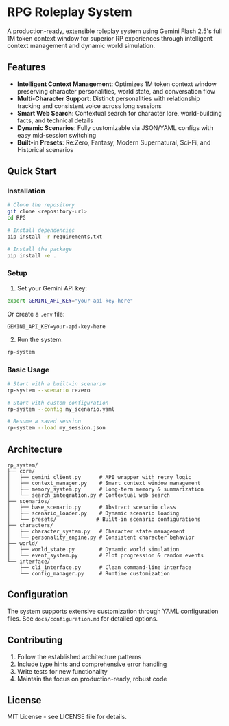 # RPG Roleplay System

A production-ready, extensible roleplay system using Gemini Flash 2.5's full 1M token context window for superior RP experiences through intelligent context management and dynamic world simulation.

## Features

- **Intelligent Context Management**: Optimizes 1M token context window preserving character personalities, world state, and conversation flow
- **Multi-Character Support**: Distinct personalities with relationship tracking and consistent voice across long sessions
- **Smart Web Search**: Contextual search for character lore, world-building facts, and technical details
- **Dynamic Scenarios**: Fully customizable via JSON/YAML configs with easy mid-session switching
- **Built-in Presets**: Re:Zero, Fantasy, Modern Supernatural, Sci-Fi, and Historical scenarios

## Quick Start

### Installation

```bash
# Clone the repository
git clone <repository-url>
cd RPG

# Install dependencies
pip install -r requirements.txt

# Install the package
pip install -e .
```

### Setup

1. Set your Gemini API key:
```bash
export GEMINI_API_KEY="your-api-key-here"
```

Or create a `.env` file:
```
GEMINI_API_KEY=your-api-key-here
```

2. Run the system:
```bash
rp-system
```

### Basic Usage

```bash
# Start with a built-in scenario
rp-system --scenario rezero

# Start with custom configuration
rp-system --config my_scenario.yaml

# Resume a saved session
rp-system --load my_session.json
```

## Architecture

```
rp_system/
├── core/
│   ├── gemini_client.py      # API wrapper with retry logic
│   ├── context_manager.py    # Smart context window management
│   ├── memory_system.py      # Long-term memory & summarization
│   └── search_integration.py # Contextual web search
├── scenarios/
│   ├── base_scenario.py      # Abstract scenario class
│   ├── scenario_loader.py    # Dynamic scenario loading
│   └── presets/             # Built-in scenario configurations
├── characters/
│   ├── character_system.py   # Character state management
│   └── personality_engine.py # Consistent character behavior
├── world/
│   ├── world_state.py        # Dynamic world simulation
│   └── event_system.py       # Plot progression & random events
└── interface/
    ├── cli_interface.py      # Clean command-line interface
    └── config_manager.py     # Runtime customization
```

## Configuration

The system supports extensive customization through YAML configuration files. See `docs/configuration.md` for detailed options.

## Contributing

1. Follow the established architecture patterns
2. Include type hints and comprehensive error handling
3. Write tests for new functionality
4. Maintain the focus on production-ready, robust code

## License

MIT License - see LICENSE file for details.